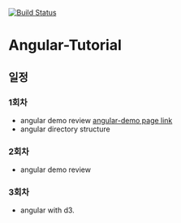 [![Build Status](https://travis-ci.org/chosh31/angular-tutorial.svg?branch=master)](https://travis-ci.org/chosh31/angular-tutorial)

# Angular-Tutorial

## 일정
### 1회차
- angular demo review [angular-demo page link](https://docs.angularjs.org/tutorial)
- angular directory structure

### 2회차
- angular demo review

### 3회차
- angular with d3.


